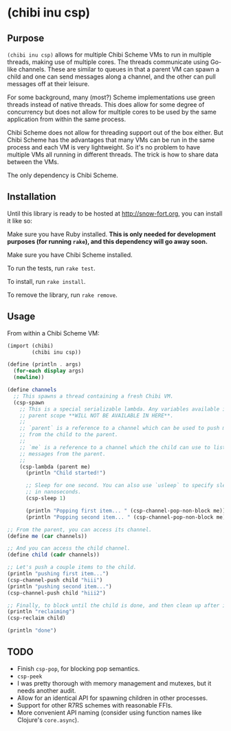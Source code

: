 (chibi inu csp)
===============

Purpose
-------

`(chibi inu csp)` allows for multiple Chibi Scheme VMs to run in multiple
threads, making use of multiple cores. The threads communicate using Go-like
channels. These are similar to queues in that a parent VM can spawn a child and
one can send messages along a channel, and the other can pull messages off at
their leisure.

For some background, many (most?) Scheme implementations use green threads
instead of native threads. This does allow for some degree of concurrency but
does not allow for multiple cores to be used by the same application from
within the same process.

Chibi Scheme does not allow for threading support out of the box either. But
Chibi Scheme has the advantages that many VMs can be run in the same process
and each VM is very lightweight. So it's no problem to have multiple VMs all
running in different threads. The trick is how to share data between the VMs.

The only dependency is Chibi Scheme.

Installation
------------

Until this library is ready to be hosted at http://snow-fort.org, you can
install it like so:

Make sure you have Ruby installed. **This is only needed for development
purposes (for running `rake`), and this dependency will go away soon.**

Make sure you have Chibi Scheme installed.

To run the tests, run `rake test`.

To install, run `rake install`.

To remove the library, run `rake remove`.

Usage
-----

From within a Chibi Scheme VM:

```scheme
(import (chibi)
        (chibi inu csp))

(define (println . args)
  (for-each display args)
  (newline))

(define channels
  ;; This spawns a thread containing a fresh Chibi VM.
  (csp-spawn
    ;; This is a special serializable lambda. Any variables available in the
    ;; parent scope **WILL NOT BE AVAILABLE IN HERE**.
    ;;
    ;; `parent` is a reference to a channel which can be used to push messages
    ;; from the child to the parent.
    ;;
    ;; `me` is a reference to a channel which the child can use to listen for
    ;; messages from the parent.
    ;;
    (csp-lambda (parent me)
      (println "Child started!")

      ;; Sleep for one second. You can also use `usleep` to specify sleep time
      ;; in nanoseconds.
      (csp-sleep 1)

      (println "Popping first item... " (csp-channel-pop-non-block me))
      (println "Popping second item... " (csp-channel-pop-non-block me)))))

;; From the parent, you can access its channel.
(define me (car channels))

;; And you can access the child channel.
(define child (cadr channels))

;; Let's push a couple items to the child.
(println "pushing first item...")
(csp-channel-push child "hiii")
(println "pushing second item...")
(csp-channel-push child "hiii2")

;; Finally, to block until the child is done, and then clean up after it:
(println "reclaiming")
(csp-reclaim child)

(println "done")
```

TODO
----

* Finish `csp-pop`, for blocking pop semantics.
* `csp-peek`
* I was pretty thorough with memory management and mutexes, but it needs another
  audit.
* Allow for an identical API for spawning children in other processes.
* Support for other R7RS schemes with reasonable FFIs.
* More convenient API naming (consider using function names like Clojure's `core.async`).
